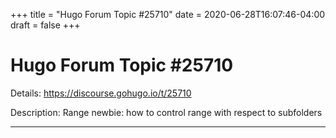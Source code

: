 +++
title = "Hugo Forum Topic #25710"
date = 2020-06-28T16:07:46-04:00
draft = false
+++
# Hugo Forum Topic #25710

Details: <https://discourse.gohugo.io/t/25710>

Description: Range newbie: how to control range with respect to subfolders

---
